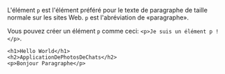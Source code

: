 L'élément `p` est l'élément préféré pour le texte de paragraphe de taille normale sur les sites Web. `p` est l'abréviation de «paragraphe».

Vous pouvez créer un élément `p` comme ceci: `<p>Je suis un élément p !</p>`.

```
<h1>Hello World</h1>
<h2>ApplicationDePhotosDeChats</h2>
<p>Bonjour Paragraphe</p>
```
